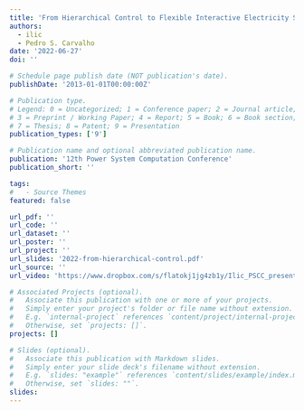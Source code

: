 ```yaml
---
title: 'From Hierarchical Control to Flexible Interactive Electricity Services: A Path to Decarbonization'
authors:
  - ilic
  - Pedro S. Carvalho
date: '2022-06-27'
doi: ''

# Schedule page publish date (NOT publication's date).
publishDate: '2013-01-01T00:00:00Z'

# Publication type.
# Legend: 0 = Uncategorized; 1 = Conference paper; 2 = Journal article;
# 3 = Preprint / Working Paper; 4 = Report; 5 = Book; 6 = Book section;
# 7 = Thesis; 8 = Patent; 9 = Presentation
publication_types: ['9']

# Publication name and optional abbreviated publication name.
publication: '12th Power System Computation Conference'
publication_short: ''

tags:
#   - Source Themes
featured: false

url_pdf: ''
url_code: ''
url_dataset: ''
url_poster: ''
url_project: ''
url_slides: '2022-from-hierarchical-control.pdf'
url_source: ''
url_video: 'https://www.dropbox.com/s/flatokj1jg4zb1y/Ilic_PSCC_presentationJune302022.mp4?dl=0'

# Associated Projects (optional).
#   Associate this publication with one or more of your projects.
#   Simply enter your project's folder or file name without extension.
#   E.g. `internal-project` references `content/project/internal-project/index.md`.
#   Otherwise, set `projects: []`.
projects: []

# Slides (optional).
#   Associate this publication with Markdown slides.
#   Simply enter your slide deck's filename without extension.
#   E.g. `slides: "example"` references `content/slides/example/index.md`.
#   Otherwise, set `slides: ""`.
slides:
---
```

